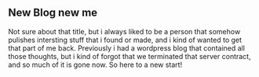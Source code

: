 ## New Blog new me
Not sure about that title, but i always liked to be a person that somehow pulishes intersting stuff that i found or made, and i kind of wanted to get that part of me back. Previously i had a wordpress blog that contained all those thoughts, but i kind of forgot that we terminated that server contract, and so much of it is gone now. So here to a new start!